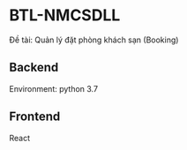 # BTL-NMCSDLL
Đề tài: Quản lý đặt phòng khách sạn (Booking)

## Backend 
Environment: python 3.7

## Frontend
React